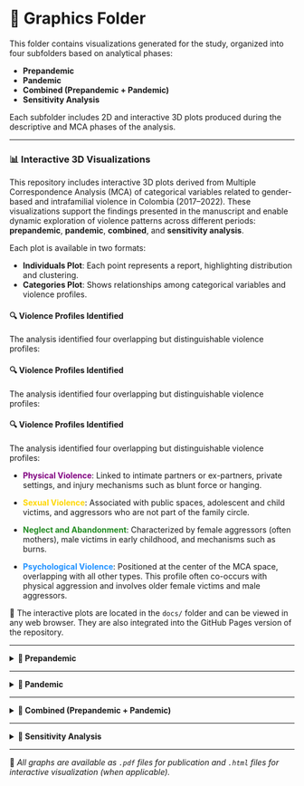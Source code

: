 # 📁 Graphics Folder

This folder contains visualizations generated for the study, organized into four subfolders based on analytical phases:

- **Prepandemic**
- **Pandemic**
- **Combined (Prepandemic + Pandemic)**
- **Sensitivity Analysis**

Each subfolder includes 2D and interactive 3D plots produced during the descriptive and MCA phases of the analysis.

---

### 📊 Interactive 3D Visualizations

This repository includes interactive 3D plots derived from Multiple Correspondence Analysis (MCA) of categorical variables related to gender-based and intrafamilial violence in Colombia (2017–2022). These visualizations support the findings presented in the manuscript and enable dynamic exploration of violence patterns across different periods: **prepandemic**, **pandemic**, **combined**, and **sensitivity analysis**.

Each plot is available in two formats:
- **Individuals Plot**: Each point represents a report, highlighting distribution and clustering.
- **Categories Plot**: Shows relationships among categorical variables and violence profiles.

#### 🔍 Violence Profiles Identified

The analysis identified four overlapping but distinguishable violence profiles:

#### 🔍 Violence Profiles Identified

The analysis identified four overlapping but distinguishable violence profiles:

#### 🔍 Violence Profiles Identified

The analysis identified four overlapping but distinguishable violence profiles:

- <span style="color:#800080"><strong>Physical Violence</strong></span>: Linked to intimate partners or ex-partners, private settings, and injury mechanisms such as blunt force or hanging.

- <span style="color:#FFD700"><strong>Sexual Violence</strong></span>: Associated with public spaces, adolescent and child victims, and aggressors who are not part of the family circle.

- <span style="color:#228B22"><strong>Neglect and Abandonment</strong></span>: Characterized by female aggressors (often mothers), male victims in early childhood, and mechanisms such as burns.

- <span style="color:#1E90FF"><strong>Psychological Violence</strong></span>: Positioned at the center of the MCA space, overlapping with all other types. This profile often co-occurs with physical aggression and involves older female victims and male aggressors.


📂 The interactive plots are located in the `docs/` folder and can be viewed in any web browser. They are also integrated into the GitHub Pages version of the repository.

---

<details>
<summary><strong>📂 Prepandemic</strong></summary>

Visualizations based on data from the prepandemic period (2017–2019).

Includes:
- Scree plot  
- MCA 2D biplots (variables and categories)  
- MCA 2D categories with quadrant shading  
- 2D individual plot colored by type of violence  
- Interactive 3D MCA plots (individuals and categories)  

</details>

---

<details>
<summary><strong>📂 Pandemic</strong></summary>

Visualizations based on data from the pandemic period (2020–2022).

Includes:
- Scree plot  
- MCA 2D biplots (variables and categories)  
- MCA 2D categories with quadrant shading  
- 2D individual plot colored by type of violence  
- Interactive 3D MCA plots (individuals and categories)  

</details>

---

<details>
<summary><strong>📂 Combined (Prepandemic + Pandemic)</strong></summary>

Visual outputs generated by merging both time periods to examine overall clustering and shared patterns.

Includes:
- Scree plot  
- MCA 2D biplots (variables and categories)  
- Interactive 3D MCA plots (individuals and categories)  

ℹ️ *Additional 2D plots (e.g., overlays and quadrant shading) are detailed in the manuscript.*

</details>

---

<details>
<summary><strong>📂 Sensitivity Analysis</strong></summary>

Visual outputs comparing complete-case data with the full dataset.

Includes:
- Scree plot  
- MCA 2D biplots (variables and categories)  
- Bar plots of violence by sex  
- Individual MCA plot (2D)  
- Interactive 3D MCA plots (individuals and categories)  

</details>

---

📌 *All graphs are available as `.pdf` files for publication and `.html` files for interactive visualization (when applicable).*


